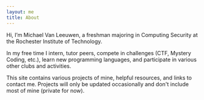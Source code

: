 ```yaml
---
layout: me
title: About
---
```


Hi, I’m Michael Van Leeuwen, a freshman majoring in Computing Security at the Rochester Institute of Technology.

In my free time I intern, tutor peers, compete in challenges (CTF, Mystery Coding, etc.), learn new programming languages, and participate in various other clubs and activities.

This site contains various projects of mine, helpful resources, and links to contact me. Projects will only be updated occasionally and don't include most of mine (private for now).
